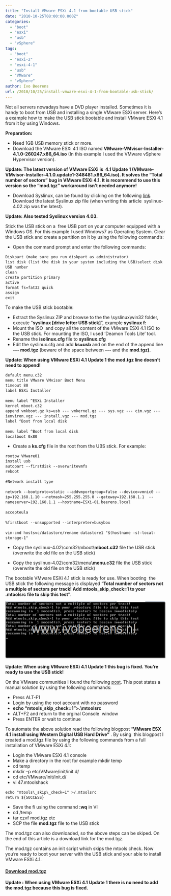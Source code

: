 ```yaml
---
title: "Install VMware ESXi 4.1 from bootable USB stick"
date: "2010-10-25T08:00:00.000Z"
categories: 
  - "boot"
  - "esxi"
  - "usb"
  - "vSphere"
tags: 
  - "boot"
  - "esxi-2"
  - "esxi-4-1"
  - "usb"
  - "VMware"
  - "vSphere"
author: Ivo Beerens
url: /2010/10/25/install-vmware-esxi-4-1-from-bootable-usb-stick/
---
```


Not all servers nowadays have a DVD player installed. Sometimes it is handy to boot from USB and installing a single VMware ESXi server. Here’s a example how to make the USB stick bootable and install VMware ESXi 4.1 from it by using Windows.

**Preparation:**
- Need 1GB USB memory stick or more.
- Download the VMware ESXi 4.1 ISO named **VMware-VMvisor-Installer-4.1.0-260247.x86\_64.iso** (In this example I used the VMware vSphere Hypervisor version).

**Update: The latest version of VMware ESXi is  4.1 Update 1 (VMware-VMvisor-Installer-4.1.0.update1-348481.x86\_64.iso). It solves the “Total number of sectors” bug in VMware ESXi 4.1. It is recommend to use this version so the “mod.tgz” workaround isn’t needed anymore!**

- Download Syslinux, can be found by clicking on the following [link](http://www.kernel.org/pub/linux/utils/boot/syslinux/). Download the latest Syslinux zip file (when writing this article  syslinux-4.02.zip was the latest).

**Update: Also tested Syslinux version 4.03.**

Stick the USB stick on a  free USB port on your computer equipped with a Windows OS. For this example I used Windows7 as Operating System. Clear the USB stick and create a partition on it by using the following command’s:

- Open the command prompt and enter the following commands:
```
Diskpart (make sure you run diskpart as administrator)
list disk (list the disk in your system including the USB)select disk USB number
clean
create partition primary
active
format fs=fat32 quick
assign
exit
```

To make the USB stick bootable:
- Extract the Syslinux ZIP and browse to the the \\syslinux\\win32 folder,  execute “**syslinux \[drive letter USB stick\]**”, example **syslinux f:**
- Mount the ISO  and copy all the content of the VMware ESXi 4.1 ISO to the USB stick. For mounting the ISO, I used ‘Deamon Tools Lite’ tool.
- Rename the **isolinux.cfg** file to **syslinux.cfg**
- Edit the syslinux.cfg and add **ks=usb** and on the end of the append line **--- mod.tgz** (beware of the space between **---** and the **mod.tgz).**

**Update: When using VMware ESXi 4.1 Update 1 the mod.tgz line doesn’t need to append!**

```
default menu.c32
menu title VMware VMvisor Boot Menu
timeout 80
label ESXi Installer

menu label ^ESXi Installer
kernel mboot.c32
append vmkboot.gz ks=usb --- vmkernel.gz --- sys.vgz --- cim.vgz --- ienviron.vgz --- install.vgz --- mod.tgz
label ^Boot from local disk

menu label ^Boot from local disk
localboot 0x80
```

- Create a **ks.cfg** file in the root from the UBS stick. For example:
```
rootpw VMware01
install usb
autopart --firstdisk --overwritevmfs
reboot

#Network install type

network --bootproto=static --addvmportgroup=false --device=vmnic0 --ip=192.168.1.10 --netmask=255.255.255.0 --gateway=192.168.1.1  --nameserver=192.168.1.1 --hostname=ESXi-01.beerens.local

accepteula

%firstboot --unsupported --interpreter=busybox

vim-cmd hostsvc/datastore/rename datastore1 "$(hostname -s)-local-storage-1"
```

- Copy the syslinux-4.02\\com32\\mboot\\**mboot.c32** file the USB stick (overwrite the old file on the USB stick) 

- Copy the syslinux-4.02\\com32\\menu\\**menu.c32** file the USB stick (overwrite the old file on the USB stick)

The bootable VMware ESXi 4.1 stick is ready for use. When booting  the USB stick the following message is displayed “**Total number of sectors not a multiple of sectors per track! Add mtools\_skip\_check=1 to your .mtoolsrc file to skip this test**”.

[![image](images/image_thumb1.png "image")](images/image1.png)

**Update: When using VMware ESXi 4.1 Update 1 this bug is fixed. You’re ready to use the USB stick!**

On the VMware communities I found the following [post](http://communities.VMware.com/message/1621352). This post states a manual solution by using the following commands:
- Press ALT-F1
- Login by using the root account with no password
- **echo “mtools\_skip\_check=1”>.\\mtoolsrc**
- ALT+F2 and return to the orginal Console  window
- Press ENTER or wait to continue

To automate the above solution read the following blogpost “**VMware ESX 4.1 install using Western Digital USB Hard Drive”** . By using  this blogpost I created a mod.tgz file by using the following commands from a full installation of VMware ESXi 4.1:
- Login the VMware ESXi 4.1 console
- Make a directory in the root for example mkdir temp
- cd temp
- mkdir –p etc/VMware/init/init.d/
- cd etc/VMware/init/init.d/
- vi 47.mtoolshack
```
echo "mtools\_skip\_check=1" >/.mtoolsrc
return ${SUCCESS}
```

- Save the fi using the command **:wq** in VI
- cd /temp
- tar czvf mod.tgz etc
- SCP the file **mod.tgz** file to the USB stick

The mod.tgz can also downloaded, so the above steps can be skiped. On the end of this article is a download link for the mod.tgz.

The mod.tgz contains an init script which skips the mtools check. Now you’re ready to boot your server with the USB stick and your able to install  VMware ESXi 4.1. 

#### [Download mod.tgz](https://www.ivobeerens.nl/wp-content/uploads/mod.tgz)

**Update : When using VMware ESXi 4.1 Update 1 there is no need to add the mod.tgz because this bug is fixed.**
